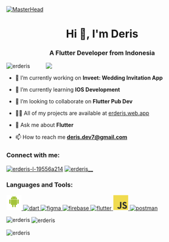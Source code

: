 
[![MasterHead](https://images.unsplash.com/photo-1497032628192-86f99bcd76bc?ixlib=rb-4.0.3&ixid=M3wxMjA3fDB8MHxwaG90by1wYWdlfHx8fGVufDB8fHx8fA%3D%3D&auto=format&fit=crop&w=2940&q=80)](https://erderis.wb.app)

<h1 align="center">Hi 👋, I'm Deris</h1>
<h3 align="center">A Flutter Developer from Indonesia</h3>
<img align="right" width="400" src="https://firebasestorage.googleapis.com/v0/b/erderis.appspot.com/o/github%2Fprogrammer.png?alt=media&token=5a4e81b7-adc0-4c89-82e5-9dff306acdfd" coding" />

<p align="left"> <img src="https://komarev.com/ghpvc/?username=erderis&label=Profile%20views&color=0e75b6&style=flat" alt="erderis" /> </p>

- 🔭 I’m currently working on **Inveet: Wedding Invitation App**

- 🌱 I’m currently learning **IOS Development**

- 👯 I’m looking to collaborate on **Flutter Pub Dev**

- 👨‍💻 All of my projects are available at [erderis.web.app](erderis.web.app)

- 💬 Ask me about **Flutter**

- 📫 How to reach me **deris.dev7@gmail.com**

<h3 align="left">Connect with me:</h3>
<p align="left">
<a href="https://linkedin.com/in/erderis-l-19556a214" target="blank"><img align="center" src="https://raw.githubusercontent.com/rahuldkjain/github-profile-readme-generator/master/src/images/icons/Social/linked-in-alt.svg" alt="erderis-l-19556a214" height="30" width="40" /></a>
<a href="https://instagram.com/erderis__" target="blank"><img align="center" src="https://raw.githubusercontent.com/rahuldkjain/github-profile-readme-generator/master/src/images/icons/Social/instagram.svg" alt="erderis__" height="30" width="40" /></a>
</p>

<h3 align="left">Languages and Tools:</h3>
<p align="left"> <a href="https://developer.android.com" target="_blank" rel="noreferrer"> <img src="https://raw.githubusercontent.com/devicons/devicon/master/icons/android/android-original-wordmark.svg" alt="android" width="40" height="40"/> </a> <a href="https://dart.dev" target="_blank" rel="noreferrer"> <img src="https://www.vectorlogo.zone/logos/dartlang/dartlang-icon.svg" alt="dart" width="40" height="40"/> </a> <a href="https://www.figma.com/" target="_blank" rel="noreferrer"> <img src="https://www.vectorlogo.zone/logos/figma/figma-icon.svg" alt="figma" width="40" height="40"/> </a> <a href="https://firebase.google.com/" target="_blank" rel="noreferrer"> <img src="https://www.vectorlogo.zone/logos/firebase/firebase-icon.svg" alt="firebase" width="40" height="40"/> </a> <a href="https://flutter.dev" target="_blank" rel="noreferrer"> <img src="https://www.vectorlogo.zone/logos/flutterio/flutterio-icon.svg" alt="flutter" width="40" height="40"/> </a> <a href="https://developer.mozilla.org/en-US/docs/Web/JavaScript" target="_blank" rel="noreferrer"> <img src="https://raw.githubusercontent.com/devicons/devicon/master/icons/javascript/javascript-original.svg" alt="javascript" width="40" height="40"/> </a> <a href="https://postman.com" target="_blank" rel="noreferrer"> <img src="https://www.vectorlogo.zone/logos/getpostman/getpostman-icon.svg" alt="postman" width="40" height="40"/> </a> </p>

<p><img align="left" src="https://github-readme-stats.vercel.app/api/top-langs?username=erderis&show_icons=true&locale=en&layout=compact" alt="erderis" /></p>

<p>&nbsp;<img align="center" src="https://github-readme-stats.vercel.app/api?username=erderis&show_icons=true&locale=en" alt="erderis" /></p>

<p><img align="center" src="https://github-readme-streak-stats.herokuapp.com/?user=erderis&" alt="erderis" /></p>
